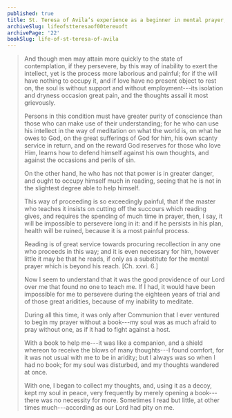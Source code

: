 ```yaml
---
published: true
title: St. Teresa of Avila’s experience as a beginner in mental prayer, and how good books helped her through it
archiveSlug: lifeofstteresaof00tereuoft
archivePage: '22'
bookSlug: life-of-st-teresa-of-avila
---
```


> And though men may attain more quickly to the state of contemplation, if they persevere, by this way of inability to exert the intellect, yet is the process more laborious and painful; for if the will have nothing to occupy it, and if love have no present object to rest on, the soul is without support and without employment---its isolation and dryness occasion great pain, and the thoughts assail it most grievously.
>
> Persons in this condition must have greater purity of conscience than those who can make use of their understanding; for he who can use his intellect in the way of meditation on what the world is, on what he owes to God, on the great sufferings of God for him, his own scanty service in return, and on the reward God reserves for those who love Him, learns how to defend himself against his own thoughts, and against the occasions and perils of sin.
>
> On the other hand, he who has not that power is in greater danger, and ought to occupy himself much in reading, seeing that he is not in the slightest degree able to help himself.
>
> This way of proceeding is so exceedingly painful, that if the master who teaches it insists on cutting off the succours which reading gives, and requires the spending of much time in prayer, then, I say, it will be impossible to persevere long in it: and if he persists in his plan, health will be ruined, because it is a most painful process.
>
> Reading is of great service towards procuring recollection in any one who proceeds in this way; and it is even necessary for him, however little it may be that he reads, if only as a substitute for the mental prayer which is beyond his reach. [Ch. xxvi. 6.]
>
> Now I seem to understand that it was the good providence of our Lord over me that found no one to teach me. If I had, it would have been impossible for me to persevere during the eighteen years of trial and of those great aridities, because of my inability to meditate.
>
> During all this time, it was only after Communion that I ever ventured to begin my prayer without a book---my soul was as much afraid to pray without one, as if it had to fight against a host.
>
> With a book to help me---it was like a companion, and a shield whereon to receive the blows of many thoughts---I found comfort, for it was not usual with me to be in aridity; but I always was so when I had no book; for my soul was disturbed, and my thoughts wandered at once.
>
> With one, I began to collect my thoughts, and, using it as a decoy, kept my soul in peace, very frequently by merely opening a book---there was no necessity for more. Sometimes I read but little, at other times much---according as our Lord had pity on me.
